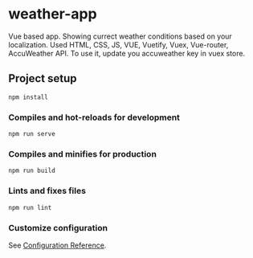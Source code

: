 # weather-app
Vue based app. Showing currect weather conditions based on your localization.
Used HTML, CSS, JS, VUE, Vuetify, Vuex, Vue-router, AccuWeather API.
To use it, update you accuweather key in vuex store.

## Project setup
```
npm install
```

### Compiles and hot-reloads for development
```
npm run serve
```

### Compiles and minifies for production
```
npm run build
```

### Lints and fixes files
```
npm run lint
```

### Customize configuration
See [Configuration Reference](https://cli.vuejs.org/config/).
